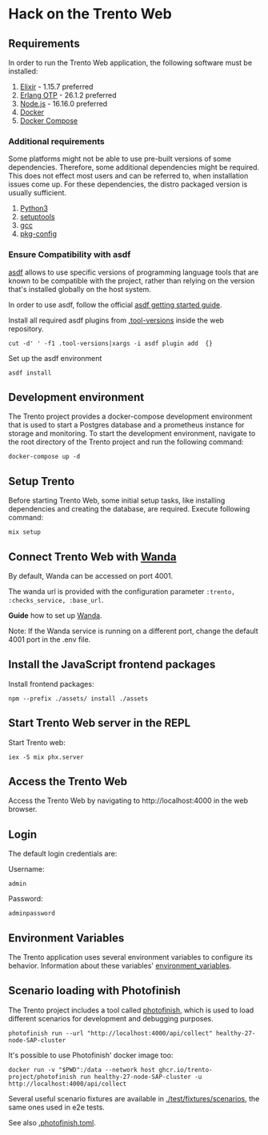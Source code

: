 # Hack on the Trento Web

## Requirements

In order to run the Trento Web application, the following software must be installed:

1. [Elixir](https://elixir-lang.org/) - 1.15.7 preferred
2. [Erlang OTP](https://www.erlang.org/) - 26.1.2 preferred
3. [Node.js](https://nodejs.org/en/) - 16.16.0 preferred
4. [Docker](https://docs.docker.com/get-docker/)
5. [Docker Compose](https://docs.docker.com/compose/install/)

### Additional requirements

Some platforms might not be able to use pre-built versions of some dependencies.
Therefore, some additional dependencies might be required. This does not effect
most users and can be referred to, when installation issues come up.
For these dependencies, the distro packaged version is usually sufficient.

1. [Python3](https://www.python.org/)
2. [setuptools](https://setuptools.pypa.io/en/latest/index.html)
3. [gcc](https://gcc.gnu.org/)
4. [pkg-config](https://www.freedesktop.org/wiki/Software/pkg-config/)

### Ensure Compatibility with asdf

[asdf](https://asdf-vm.com/guide/introduction.html) allows to use specific versions of programming language tools that are known to be compatible with the project, rather than relying on the version that's installed globally on the host system.

In order to use asdf, follow the official [asdf getting started guide](https://asdf-vm.com/guide/getting-started.html).

Install all required asdf plugins from [.tool-versions](/.tool-versions) inside the web repository.

```
cut -d' ' -f1 .tool-versions|xargs -i asdf plugin add  {}
```

Set up the asdf environment

```
asdf install
```

## Development environment

The Trento project provides a docker-compose development environment that is used to start a Postgres database and a prometheus instance for storage and monitoring. To start the development environment, navigate to the root directory of the Trento project and run the following command:

```
docker-compose up -d
```

## Setup Trento

Before starting Trento Web, some initial setup tasks, like installing dependencies and creating the database, are required.
Execute following command:

```
mix setup
```

## Connect Trento Web with [Wanda](https://github.com/trento-project/wanda)

By default, Wanda can be accessed on port 4001.

The wanda url is provided with the configuration parameter `:trento, :checks_service, :base_url`.


**Guide** how to set up [Wanda](https://github.com/trento-project/wanda/blob/main/guides/development/hack_on_wanda.md).

Note: If the Wanda service is running on a different port, change the default 4001 port in the .env file.

## Install the JavaScript frontend packages

Install frontend packages:

```
npm --prefix ./assets/ install ./assets
```

## Start Trento Web server in the REPL

Start Trento web:

```
iex -S mix phx.server
```

## Access the Trento Web

Access the Trento Web by navigating to http://localhost:4000 in the web browser.

## Login

The default login credentials are:

Username:

```
admin
```

Password:

```
adminpassword
```

## Environment Variables

The Trento application uses several environment variables to configure its behavior.
Information about these variables' [environment_variables](./environment_variables.md).

## Scenario loading with Photofinish

The Trento project includes a tool called [photofinish](https://github.com/trento-project/photofinish), which is used to load different scenarios for development and debugging purposes.

```
photofinish run --url "http://localhost:4000/api/collect" healthy-27-node-SAP-cluster
```

It's possible to use Photofinish' docker image too:

```
docker run -v "$PWD":/data --network host ghcr.io/trento-project/photofinish run healthy-27-node-SAP-cluster -u http://localhost:4000/api/collect
```

Several useful scenario fixtures are available in [./test/fixtures/scenarios](https://github.com/trento-project/web/tree/main/test/fixtures/scenarios), the same ones used in e2e tests.

See also [.photofinish.toml](https://github.com/trento-project/web/blob/main/.photofinish.toml).
